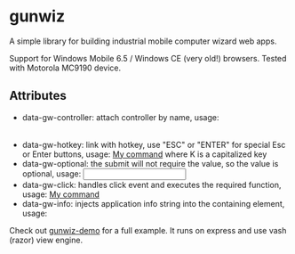 # gunwiz
A simple library for building industrial mobile computer wizard web apps.

Support for Windows Mobile 6.5 / Windows CE (very old!) browsers.
Tested with Motorola MC9190 device.

Attributes
--

* data-gw-controller: attach controller by name, usage:
        <table data-gw-controller="myControllerName"></table>
* data-gw-hotkey: link with hotkey, use "ESC" or "ENTER" for special Esc or Enter buttons, usage:
        <a href="myUrl" data-gw-hotkey="K">My command</a> where K is a capitalized key
* data-gw-optional: the submit will not require the value, so the value is optional, usage:
        <input type="text" data-gw-optional></input>
* data-gw-click: handles click event and executes the required function, usage:
        <a href="#" data-gw-hotkey="K" data-gw-click="myCommand()">My command</a>
* data-gw-info: injects application info string into the containing element, usage:
        <span data-gw-info></span>

Check out [gunwiz-demo](https://github.com/enrico-padovani/gunwiz/tree/master/demo) for a full example. It runs on express and use vash (razor) view engine.